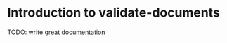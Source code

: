 # Introduction to validate-documents

TODO: write [great documentation](http://jacobian.org/writing/what-to-write/)
